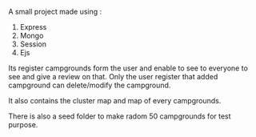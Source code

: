 A small project made using : 

1. Express
2. Mongo
3. Session
4. Ejs

Its register campgrounds form the user and enable to see to everyone to see and give a review on that.
Only the user register that added campground can delete/modify the campground.

It also contains the cluster map and map of every campgrounds.

There is also a seed folder to make radom 50 campgrounds for test purpose.